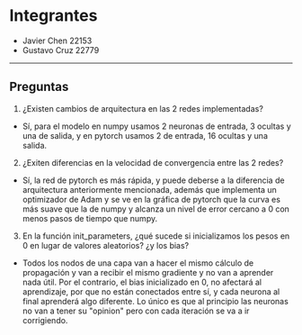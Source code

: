 
# Integrantes
- Javier Chen 22153
- Gustavo Cruz 22779
---
## Preguntas

1. ¿Existen cambios de arquitectura en las 2 redes implementadas?
  - Sí, para el modelo en numpy usamos 2 neuronas de entrada, 3 ocultas y una de salida, y en pytorch usamos 2 de entrada, 16 ocultas y una salida.
2. ¿Exiten diferencias en la velocidad de convergencia entre las 2 redes?
  - Sí, la red de pytorch es más rápida, y puede deberse a la diferencia de arquitectura anteriormente mencionada, además que implementa un optimizador de Adam y se ve en la gráfica de pytorch que la curva es más suave que la de numpy y alcanza un nivel de error cercano a 0 con menos pasos de tiempo que numpy.
3. En la función init_parameters, ¿qué sucede si inicializamos los pesos en 0 en
lugar de valores aleatorios? ¿y los bias?
  - Todos los nodos de una capa van a hacer el mismo cálculo de propagación y van a recibir el mismo gradiente y no van a aprender nada útil. Por el contrario, el bias inicializado en 0, no afectará al aprendizaje, por que no están conectados entre sí, y cada neurona al final aprenderá algo diferente. Lo único es que al principio las neuronas no van a tener su "opinion" pero con cada iteración se va a ir corrigiendo.



